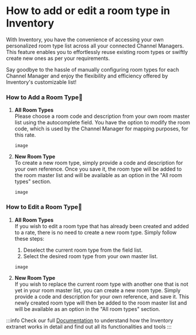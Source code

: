 ﻿---
sidebar_position: 4
---

# How to add or edit a room type in Inventory

With Inventory, you have the convenience of accessing your own personalized room type list across all your connected Channel Managers. This feature enables you to effortlessly reuse existing room types or swiftly create new ones as per your requirements.

Say goodbye to the hassle of manually configuring room types for each Channel Manager and enjoy the flexibility and efficiency offered by Inventory's customizable list!

### How to Add a Room Type🏨
1. **All Room Types**  
Please choose a room code and description from your own room master list using the autocomplete field. You have the option to modify the room code, which is used by the Channel Manager for mapping purposes, for this rate.

	```
	image
	```

2. **New Room Type**  
To create a new room type, simply provide a code and description for your own reference. Once you save it, the room type will be added to the room master list and will be available as an option in the "All room types" section.

	```
	image
	```

### How to Edit a Room Type🏨
1. **All Room Types**  
	If you wish to edit a room type that has already been created and added to a rate, there is no need to create a new room type. Simply follow these steps:

	1. Deselect the current room type from the field list.
	1. Select the desired room type from your own master list.

	```
	image
	```

2. **New Room Type**  
If you wish to replace the current room type with another one that is not yet in your room master list, you can create a new room type. Simply provide a code and description for your own reference, and save it. This newly created room type will then be added to the room master list and will be available as an option in the "All room types" section.
 
:::info
Check our full [Documentation](https://docs.travelgatex.com/inventory-x/extranet/) to understand how the Inventory extranet works in detail and find out all its functionalities and tools
:::
 
